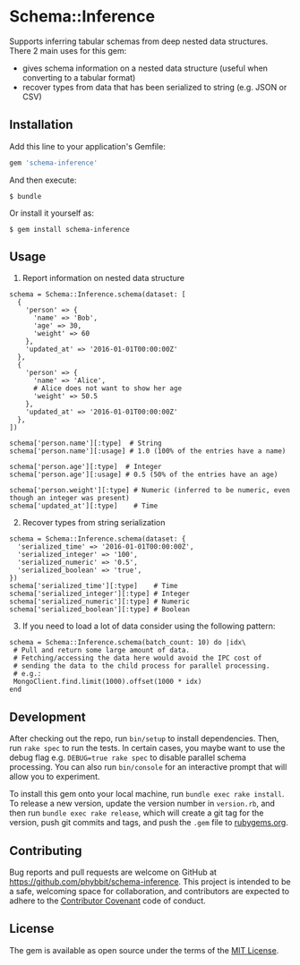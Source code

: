 # Schema::Inference

Supports inferring tabular schemas from deep nested data structures.
There 2 main uses for this gem:
- gives schema information on a nested data structure (useful when converting to a tabular format)
- recover types from data that has been serialized to string (e.g. JSON or CSV)

## Installation

Add this line to your application's Gemfile:

```ruby
gem 'schema-inference'
```

And then execute:

    $ bundle

Or install it yourself as:

    $ gem install schema-inference

## Usage

1. Report information on nested data structure

```
schema = Schema::Inference.schema(dataset: [
  {
    'person' => {
      'name' => 'Bob',
      'age' => 30,
      'weight' => 60
    },
    'updated_at' => '2016-01-01T00:00:00Z'
  },
  {
    'person' => {
      'name' => 'Alice',
      # Alice does not want to show her age
      'weight' => 50.5
    },
    'updated_at' => '2016-01-01T00:00:00Z'
  },
])

schema['person.name'][:type]  # String
schema['person.name'][:usage] # 1.0 (100% of the entries have a name)

schema['person.age'][:type]  # Integer
schema['person.age'][:usage] # 0.5 (50% of the entries have an age)

schema['person.weight'][:type] # Numeric (inferred to be numeric, even though an integer was present)
schema['updated_at'][:type]    # Time
```

2. Recover types from string serialization

```
schema = Schema::Inference.schema(dataset: {
  'serialized_time' => '2016-01-01T00:00:00Z',
  'serialized_integer' => '100',
  'serialized_numeric' => '0.5',
  'serialized_boolean' => 'true',
})
schema['serialized_time'][:type]    # Time
schema['serialized_integer'][:type] # Integer
schema['serialized_numeric'][:type] # Numeric
schema['serialized_boolean'][:type] # Boolean
```

3. If you need to load a lot of data consider using the following pattern:
```
schema = Schema::Inference.schema(batch_count: 10) do |idx\
 # Pull and return some large amount of data.
 # Fetching/accessing the data here would avoid the IPC cost of
 # sending the data to the child process for parallel processing.
 # e.g.:
 MongoClient.find.limit(1000).offset(1000 * idx)
end
```

## Development

After checking out the repo, run `bin/setup` to install dependencies. Then, run `rake spec` to run the tests. In certain cases, you maybe want to use the debug flag e.g. `DEBUG=true rake spec` to disable parallel schema processing. You can also run `bin/console` for an interactive prompt that will allow you to experiment.

To install this gem onto your local machine, run `bundle exec rake install`. To release a new version, update the version number in `version.rb`, and then run `bundle exec rake release`, which will create a git tag for the version, push git commits and tags, and push the `.gem` file to [rubygems.org](https://rubygems.org).

## Contributing

Bug reports and pull requests are welcome on GitHub at https://github.com/phybbit/schema-inference. This project is intended to be a safe, welcoming space for collaboration, and contributors are expected to adhere to the [Contributor Covenant](http://contributor-covenant.org) code of conduct.


## License

The gem is available as open source under the terms of the [MIT License](http://opensource.org/licenses/MIT).
